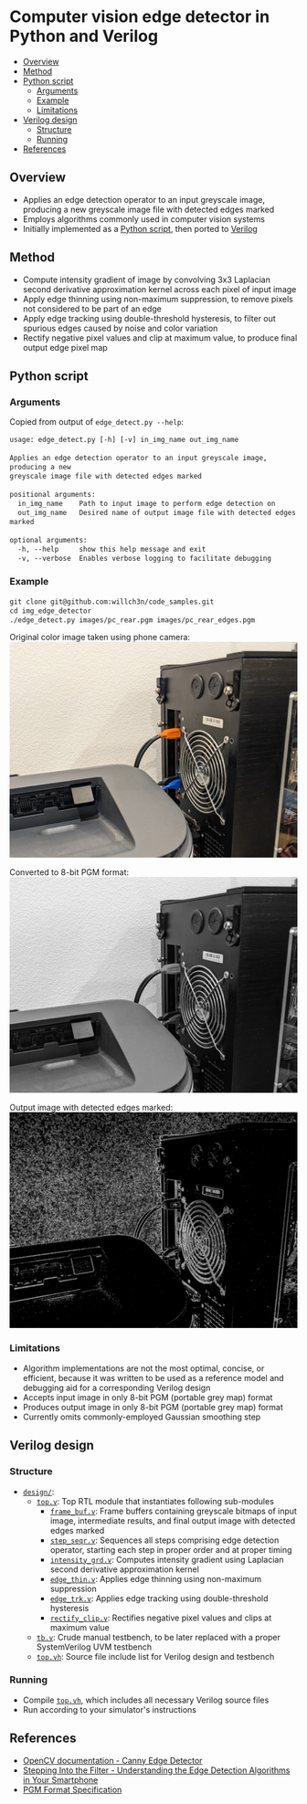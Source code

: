 # Computer vision edge detector in Python and Verilog

* [Overview](#Overview)
* [Method](#Method)
* [Python script](#Python-script)
    * [Arguments](#Arguments)
    * [Example](#Example)
    * [Limitations](#Limitations)
* [Verilog design](#Verilog-design)
    * [Structure](#Structure)
    * [Running](#Running)
* [References](#References)

## Overview

* Applies an edge detection operator to an input greyscale image, producing a new greyscale image file with detected edges marked
* Employs algorithms commonly used in computer vision systems
* Initially implemented as a [Python script](#Python-script), then ported to [Verilog](#Verilog-design)

## Method

* Compute intensity gradient of image by convolving 3x3 Laplacian second derivative approximation kernel across each pixel of input image
* Apply edge thinning using non-maximum suppression, to remove pixels not considered to be part of an edge
* Apply edge tracking using double-threshold hysteresis, to filter out spurious edges caused by noise and color variation
* Rectify negative pixel values and clip at maximum value, to produce final output edge pixel map

## Python script

### Arguments

Copied from output of `edge_detect.py --help`:
```
usage: edge_detect.py [-h] [-v] in_img_name out_img_name

Applies an edge detection operator to an input greyscale image, producing a new
greyscale image file with detected edges marked

positional arguments:
  in_img_name    Path to input image to perform edge detection on
  out_img_name   Desired name of output image file with detected edges marked

optional arguments:
  -h, --help     show this help message and exit
  -v, --verbose  Enables verbose logging to facilitate debugging
```

### Example

```
git clone git@github.com:willch3n/code_samples.git
cd img_edge_detector
./edge_detect.py images/pc_rear.pgm images/pc_rear_edges.pgm
```

Original color image taken using phone camera:<br/>
![Original color image taken using phone camera](images/pc_rear.jpg)

Converted to 8-bit PGM format:<br/>
![Converted to 8-bit PGM format](images/pc_rear_pgm_as_jpg_for_readme.jpg)

Output image with detected edges marked:<br/>
![Output image with detected edges marked](images/pc_rear_edges_pgm_as_jpg_for_readme.jpg)

### Limitations
* Algorithm implementations are not the most optimal, concise, or efficient, because it was written to be used as a reference model and debugging aid for a corresponding Verilog design
* Accepts input image in only 8-bit PGM (portable grey map) format
* Produces output image in only 8-bit PGM (portable grey map) format
* Currently omits commonly-employed Gaussian smoothing step

## Verilog design

### Structure

* [`design/`](design/):
    * [`top.v`](design/top.v): Top RTL module that instantiates following sub-modules
        * [`frame_buf.v`](design/frame_buf.v): Frame buffers containing greyscale bitmaps of input image, intermediate results, and final output image with detected edges marked
        * [`step_seqr.v`](design/step_seqr.v): Sequences all steps comprising edge detection operator, starting each step in proper order and at proper timing
        * [`intensity_grd.v`](design/intensity_grd.v): Computes intensity gradient using Laplacian second derivative approximation kernel
        * [`edge_thin.v`](design/edge_thin.v): Applies edge thinning using non-maximum suppression
        * [`edge_trk.v`](design/edge_trk.v): Applies edge tracking using double-threshold hysteresis
        * [`rectify_clip.v`](design/rectify_clip.v): Rectifies negative pixel values and clips at maximum value
    * [`tb.v`](design/tb.v): Crude manual testbench, to be later replaced with a proper SystemVerilog UVM testbench
    * [`top.vh`](design/top.vh): Source file include list for Verilog design and testbench

### Running

* Compile [`top.vh`](design/top.vh), which includes all necessary Verilog source files
* Run according to your simulator's instructions

## References
* [OpenCV documentation - Canny Edge Detector](https://docs.opencv.org/2.4/doc/tutorials/imgproc/imgtrans/canny_detector/canny_detector.html)
* [Stepping Into the Filter - Understanding the Edge Detection Algorithms in Your Smartphone](https://cse442-17f.github.io/Sobel-Laplacian-and-Canny-Edge-Detection-Algorithms/)
* [PGM Format Specification](https://netpbm.sourceforge.net/doc/pgm.html)

